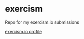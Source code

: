exercism
========
Repo for my exercism.io submissions

[exercism.io profile](http://exercism.io/wgjohnson)